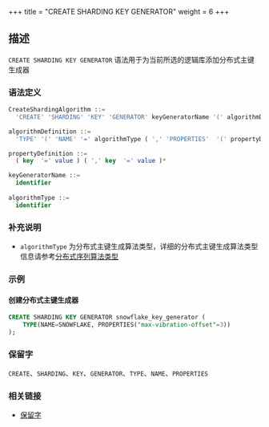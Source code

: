 +++
title = "CREATE SHARDING KEY GENERATOR"
weight = 6
+++

## 描述

`CREATE SHARDING KEY GENERATOR` 语法用于为当前所选的逻辑库添加分布式主键生成器

### 语法定义

```sql
CreateShardingAlgorithm ::=
  'CREATE' 'SHARDING' 'KEY' 'GENERATOR' keyGeneratorName '(' algorithmDefinition ')'

algorithmDefinition ::=
  'TYPE' '(' 'NAME' '=' algorithmType ( ',' 'PROPERTIES'  '(' propertyDefinition  ')' )?')'  

propertyDefinition ::=
  ( key  '=' value ) ( ',' key  '=' value )*

keyGeneratorName ::=
  identifier
  
algorithmType ::=
  identifier
```

### 补充说明

- `algorithmType`
  为分布式主键生成算法类型，详细的分布式主键生成算法类型信息请参考[分布式序列算法类型](cn/user-manual/shardingsphere-jdbc/builtin-algorithm/keygen/)

### 示例

#### 创建分布式主键生成器

```sql
CREATE SHARDING KEY GENERATOR snowflake_key_generator (
    TYPE(NAME=SNOWFLAKE, PROPERTIES("max-vibration-offset"=3))
);
```

### 保留字

`CREATE`、`SHARDING`、`KEY`、`GENERATOR`、`TYPE`、`NAME`、`PROPERTIES`

### 相关链接

- [保留字](/cn/reference/distsql/syntax/reserved-word/)
